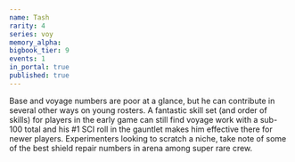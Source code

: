 ```yaml
---
name: Tash
rarity: 4
series: voy
memory_alpha:
bigbook_tier: 9
events: 1
in_portal: true
published: true
---
```


Base and voyage numbers are poor at a glance, but he can contribute in several other ways on young rosters. A fantastic skill set (and order of skills) for players in the early game can still find voyage work with a sub-100 total and his #1 SCI roll in the gauntlet makes him effective there for newer players. Experimenters looking to scratch a niche, take note of some of the best shield repair numbers in arena among super rare crew.
